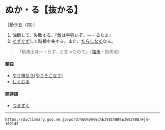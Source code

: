 # ぬか・る【抜かる】

［動ラ五（四）］
1. 油断して、失敗する。「敵は手強いぞ、―・るなよ」
2. [ぐずぐず](ぐずぐず（愚図愚図）)して時機を失する。また、[だらしな**く**](だらしない)なる。
>「航海士は―・らず…と言ったので」〈[独歩](https://dictionary.goo.ne.jp/word/person/%E5%9B%BD%E6%9C%A8%E7%94%B0%E7%8B%AC%E6%AD%A9/#jn-62472)・別天地〉
        

#### 類語

-   [やり損なう(やりそこなう)](https://dictionary.goo.ne.jp/word/%E9%81%A3%E3%82%8A%E6%90%8D%E3%81%AA%E3%81%86/#jn-223384)
-   [しくじる](https://dictionary.goo.ne.jp/word/%E3%81%97%E3%81%8F%E3%81%98%E3%82%8B/#jn-95339)

#### 関連語

-   [つまずく](https://dictionary.goo.ne.jp/word/%E8%BA%93%E3%81%8F/#jn-148153)

---
`https://dictionary.goo.ne.jp/word/%E6%8A%9C%E3%81%8B%E3%82%8B/#jn-169143`
